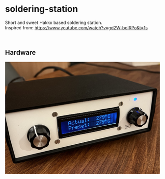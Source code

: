# soldering-station

Short and sweet Hakko based soldering station.  
Inspired from: https://www.youtube.com/watch?v=gd2W-boIRPo&t=1s  

&nbsp; 
## Hardware
![station.jpg](station.jpg)
